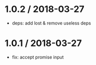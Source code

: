 
1.0.2 / 2018-03-27
==================

  * deps: add lost & remove useless deps

1.0.1 / 2018-03-27
==================

  * fix: accept promise input
